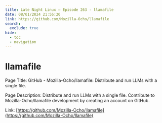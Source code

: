 ```yaml
---
title: Late Night Linux – Episode 263 - llamafile
date: 08/01/2024 21:56:20
link: https://github.com/Mozilla-Ocho/llamafile
search:
  exclude: true
hide:
  - toc
  - navigation
---
```


# llamafile

Page Title: GitHub - Mozilla-Ocho/llamafile: Distribute and run LLMs with a single file.

Page Description: Distribute and run LLMs with a single file. Contribute to Mozilla-Ocho/llamafile development by creating an account on GitHub. 

Link: [https://github.com/Mozilla-Ocho/llamafile](https://github.com/Mozilla-Ocho/llamafile)
